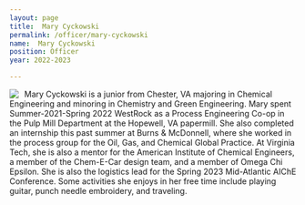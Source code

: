 ```yaml
---
layout: page
title:  Mary Cyckowski
permalink: /officer/mary-cyckowski
name:  Mary Cyckowski
position: Officer
year: 2022-2023

---
```


<div>
<img class="headshot" style="float: left; padding-right:10px" src="{{ site.baseurl }}/uploads/headshots/hailey-foreman.jpg">
</div>

Mary Cyckowski is a junior from Chester, VA majoring in Chemical Engineering and minoring in Chemistry and Green Engineering. Mary spent Summer-2021-Spring 2022 WestRock as a Process Engineering Co-op in the  Pulp Mill Department at the Hopewell, VA papermill. She also completed an internship this past summer at Burns & McDonnell, where she worked in the process group for the Oil, Gas, and Chemical Global Practice. At Virginia Tech, she is also a mentor for the American Institute of Chemical Engineers, a member of the Chem-E-Car design team, and a member of Omega Chi Epsilon. She is also the logistics lead for the Spring 2023 Mid-Atlantic AIChE Conference. Some activities she enjoys in her free time include playing guitar, punch needle embroidery, and traveling.

